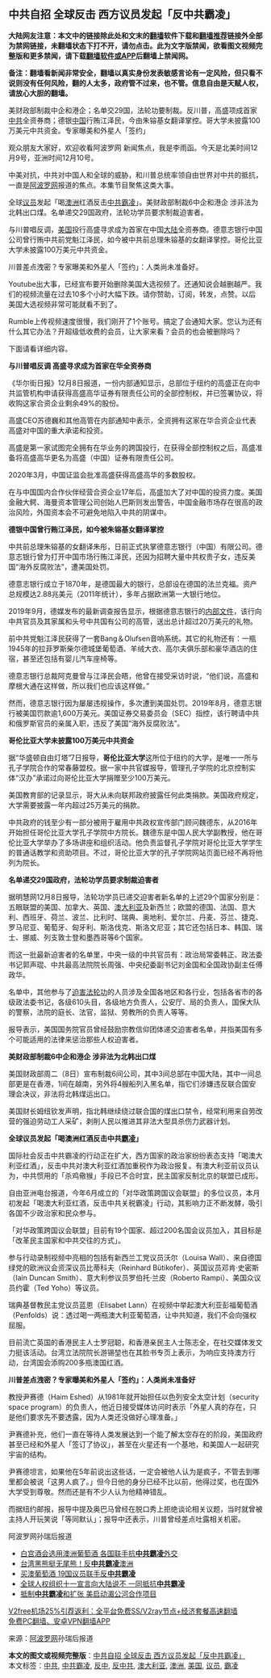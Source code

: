  <h2>中共自招 全球反击 西方议员发起「反中共霸凌」</h2> <p class="notice"><b>大陆网友注意：本文中的链接除此处和文末的<a href="https://github.com/bannedbook/fanqiang" >翻墙</a>软件下载和<a href="https://github.com/killgcd/justmysocks/blob/master/README.md">翻墙推荐</a>链接外全部为禁网链接，未翻墙状态下打不开，请勿点击。此为文字版禁闻，欲看图文视频完整版和更多禁闻，请下载<a href="https://github.com/bannedbook/fanqiang">翻墙软件或APP</a>后翻墙上禁闻网。</p><p>备注：翻墙看新闻非常安全，翻墙以真实身份发表敏感言论有一定风险，但只看不说则没有任何风险，翻的人太多，政府管不过来，也不管。信息自由是天赋人权，请放心大胆的翻墙。</b></p>  <div class="entry"> <p id="summary">美财政部制裁中企和港企；名单交29国，法轮功要制裁。反川普，高盛项成首家<a href="https://www.bannedbook.org/bnews/tag/%e4%b8%ad%e5%85%b1/" class="st_tag internal_tag" rel="tag" title="标签 中共 下的日志">中共</a>全资券商；德银<span class='wp_keywordlink_affiliate'><a href="https://www.bannedbook.org/" title="中国" target="_blank">中国</a></span>行贿江泽民，今由朱镕基女翻译掌控。哥大学未披露100万美元中共资金。专家曝美和外星人「签约」</p> <p>观众朋友大家好，欢迎收看阿波罗网 新闻焦点，我是李雨函。今天是北美时间12月9号，亚洲时间12月10号。</p> <p>中美对抗，中共对中国人和全球的威胁，和川普总统率领自由世界对中共的抵抗，一直是<span class='wp_keywordlink_affiliate'><a href="https://www.aboluowang.com/" title="阿波罗网" target="_blank">阿波罗网</a></span>报道的焦点。本集节目聚焦这类大事。</p> <p>全球<a href="https://www.bannedbook.org/bnews/tag/%e8%ae%ae%e5%91%98/" class="st_tag internal_tag" rel="tag" title="标签 议员 下的日志">议员</a>发起「喝<a href="https://www.bannedbook.org/bnews/tag/%e6%be%b3%e6%b4%b2/" class="st_tag internal_tag" rel="tag" title="标签 澳洲 下的日志">澳洲</a>红酒反击<a href="https://www.bannedbook.org/bnews/tag/%E4%B8%AD%E5%85%B1%E9%9C%B8%E5%87%8C/" class="st_tag internal_tag" rel="tag" title="标签 中共霸凌 下的日志">中共霸凌</a>」。美财政部制裁6中企和港企 涉非法为北韩出口煤。名单递交29国政府，法轮功学员要求制裁迫害者。</p> <p>与川普唱反调，<a href="https://www.bannedbook.org/bnews/tag/%e7%be%8e%e5%9b%bd/" class="st_tag internal_tag" rel="tag" title="标签 美国 下的日志">美国</a>投行高盛寻求成为首家在中国<span class='wp_keywordlink_affiliate'><a href="https://www.bannedbook.org/" title="大陆" target="_blank">大陆</a></span>全资券商。德意志银行中国公司曾行贿中共前党魁江泽民，如今被中共前总理朱镕基的女翻译掌控。哥伦比亚大学未披露100万美元中共资金。</p> <p>川普差点洩密？专家曝美和外星人「签约」：人类尚未准备好。</p> <p>Youtube出大事，已经宣布要开始删除美国大选视频了。还通知说会越删越严。我们的视频流量在过去10多个小时大幅下跌。请你赞助，订阅，转发，点赞。以后美国大选视频非常可能就看不到了。</p> <p>Rumble上传视频速度很慢，我们刚开了1个账号。搞定了会通知大家。您认为还有什么其它办法？开超级低收费的会员，让大家来看？会员的也会被删除吗？</p> <p>下面请看详细内容。&nbsp; </p> <p><strong>与川普唱反调 高盛寻求成为首家在华全资券商</strong></p> <p>《华尔街日报》12月8日报道，一份内部通知显示，总部位于纽约的高盛正在向中共监管机构申请获得高盛高华证券有限责任公司的全部控制权，并已签署协议，将收购这家合资企业剩余49%的股份。</p> <p>高盛CEO苏德巍和其他高管在内部通知中表示，全资拥有这家在华合资企业代表高盛对中国的重大承诺和投资。</p>  <p>高盛是第一家试图完全拥有在华业务的跨国投行，在获得全部控制权之后，高盛准备将高盛高华更名为高盛（中国）证券有限责任公司。</p> <p>2020年3月，中国证监会批准高盛获得高盛高华的多数股权。</p> <p>在与中国国内合作伙伴经营合资企业17年后，高盛加大了对中国的投资力度。美国金融大鳄、海曼资本管理公司创始人巴斯则发出警告，中国金融市场存在很高的政治风险，外国资本会不可避免地陷入中共的阴谋中。</p> <p><strong>德银中国曾行贿江泽民，如今被朱镕基女翻译掌控</strong></p> <p>中共前总理朱镕基的女翻译朱彤，日前正式执掌德意志银行（中国）有限公司。德意志银行曾为打开中国市场行贿江泽民，还因为招聘大量中共权贵子女，违反美国“海外反腐败法”，遭美国处罚。</p> <p>德意志银行成立于1870年，是德国最大的银行，总部设在德国的法兰克福。资产总规模达2.88兆美元（2011年统计），多年占据欧洲第一大银行地位。</p> <p>2019年9月，德媒发布的最新调查报告显示，根据德意志银行的<span class='wp_keywordlink'><a href="https://www.bannedbook.org/forum34/" title="中共内部文件 中共保密文件 解密文件" target="_blank">内部文件</a></span>，该行向中共官员及其家属和头号中共国有公司的高管，送出总计超过20万美元的礼物。</p> <p>前中共党魁江泽民获得了一套Bang＆Olufsen音响系统。其它的礼物还有：一瓶1945年的拉菲罗斯柴尔德城堡葡萄酒、羊绒大衣、高尔夫俱乐部和豪华酒店的住宿，甚至还包括有婴儿汽车座椅等。</p> <p>德意志银行总裁阿克曼曾与江泽民会晤，他曾在接受采访时说，“他们说，高盛和摩根大通在这样做，所以我们也应该这样做。”</p> <p>然而，德意志银行因为屡屡违规操作，多次遭到美国处罚。2019年8月，德意志银行被美国罚款逾1,600万美元。美国证券交易委员会（SEC）指控，该行聘请中共和俄罗斯官员的亲属入职，违反了美国“海外反腐败法”。</p> <p><strong>哥伦比亚大学未披露100万美元中共资金</strong></p> <p>据“华盛顿自由灯塔”7日报导，<strong>哥伦比亚大学</strong>这所位于纽约的大学，是唯一一所与孔子学院合作的常春藤盟校。据一家中共官媒报导，管理孔子学院的北京控制实体“汉办”承诺过向哥伦比亚大学捐赠至少100万美元。</p>  <p>美国教育部的记录显示，哥大从未向联邦政府披露任何此类捐款。美国政府规定，大学需要披露一年内超过25万美元的捐款。</p> <p>中共政府的钱至少有一部分被用于雇用中共政权宣传部门顾问魏德东，从2016年开始担任哥伦比亚大学孔子学院中方院长。魏德东是中国人民大学副教授，他在哥伦比亚大学举办了多场讲座和组织活动。他负责监督孔子学院对哥伦比亚大学学生的普通话教学和资助项目。不过，哥伦比亚大学的孔子学院网站页面已经不再将他列为院长。</p> <p><strong>名单递交29国政府，法轮功学员要求制裁迫害者</strong></p> <p>据明慧网12月8日报导，法轮功学员已递交迫害者新名单的上述29个国家分别是：五眼联盟的美国、加拿大、英国、<a href="https://www.bannedbook.org/bnews/tag/%e6%be%b3%e5%a4%a7%e5%88%a9%e4%ba%9a/" class="st_tag internal_tag" rel="tag" title="标签 澳大利亚 下的日志">澳大利亚</a>及新西兰；欧盟的德国、法国、意大利、西班牙、荷兰、波兰、比利时、瑞典、奥地利、爱尔兰、丹麦、芬兰、捷克、罗马尼亚、葡萄牙、匈牙利、斯洛伐克、斯洛文尼亚；其它还包括日本、韩国、瑞士、挪威、列支敦士登和墨西哥等6个国家。</p> <p>而这一批最新迫害者的名单里，中央一级的中共官员有：政治局常委韩正、政法委书记郭声琨、中共最高法院院长周强、中央纪委副书记刘金国和全国政协副主任傅政华。</p> <p>名单中，其他参与了<span class='wp_keywordlink'><a href="https://www.bannedbook.org/forum11/topic278.html" title="评江泽民与中共相互利用迫害法轮功" target="_blank">迫害法轮功</a></span>的人员涉及全国各地区和各行业，包括各省市的各级政法委书记，各级610头目，各级地方负责人，公安厅、局的负责人，国保大队的警察，法院的庭长、法官，监狱、劳教所的负责人等等。</p> <p>报导表示，美国国务院官员曾经鼓励宗教信仰团体递交迫害者名单，并指美国有多个可能适用的法律来惩治那些人权迫害者。</p> <p><strong>美财政部制裁6中企和港企 涉非法为北韩出口煤</strong></p> <p>美国财政部周二（8日）宣布制裁6间公司，其中3间总部在中国大陆，其中一间总部更是在香港，1间在越南，另外将4艘船列入黑名单，指它们涉嫌违反联合国安理会决议，非法将北韩煤运出口。</p> <p>美国财长姆纽钦发声明，指北韩继续绕过联合国的煤出口禁令，经常利用来自劳改营的强迫劳动工人采矿，剥削人民以推进其非法大型具杀伤力武器计划。</p> <p><strong>全球议员发起「喝澳洲红酒反击中共<a href="https://www.bannedbook.org/bnews/tag/%e9%9c%b8%e5%87%8c/" class="st_tag internal_tag" rel="tag" title="标签 霸凌 下的日志">霸凌</a>」</strong></p> <p>国际社会反击中共霸凌的行动正在扩大，西方国家的政治家纷纷表态支持「喝澳大利亚红酒」，反击中共对澳大利亚红酒加重税作为政治报复。有澳大利亚前议员认为，中共惯用的「杀鸡儆猴」手段已不合时宜，民主国家反制北京的联盟已成形。</p>  <p>自由亚洲电台报道，今年6月成立的「对华政策跨国议会联盟」的多位议员，本月初发起「喝澳大利亚红酒，反击中共关税霸凌」行动，其影响力正不断发酵，吸引各国不少政治家和民众参与。</p> <p>「对华政策跨国议会联盟」目前有19个国家、超过200名国会议员加入，其目标是「改革民主国家和中共交往的方式」。</p> <p></p> <p>参与行动录制视频中亮相的包括有新西兰工党议员沃尔（Louisa Wall）、来自德国绿党的欧洲议会资深议员比蒂科夫（Reinhard Bütikofer）、英国议员邓肯·史密斯（Iain Duncan Smith）、意大利参议员罗伯托·兰皮（Roberto Rampi）、美国众议员约霍（Ted Yoho）等议员。</p> <p>瑞典基督教民主党议员蓝恩（Elisabet Lann）在视频中举起澳大利亚彭福葡萄酒（Penfolds）说：透过喝一两瓶澳大利亚葡萄酒，让中共知道，我们不会向强权屈服。</p> <p>目前流亡英国的香港民主人士罗冠聪，和香港亲民主人士陈志全，在社交媒体发文力挺该活动。台湾立法院院长游锡堃也在其脸书专页上表示，为响应支持澳方行动，台湾国会添购200多瓶澳国红酒。</p> <p><strong>川普差点洩密？专家曝美和外星人「签约」：人类尚未准备好</strong></p> <p>教授尹赛德（Haim Eshed）从1981年就开始担任以色列安全太空计划（security space program）的负责人，他近日接受媒体访问时表示「外星人真的存在，只是他们要求先不要透露，因为人类还没做好心理准备。」</p> <p>尹赛德补充，他们一直在等待人类发展达到一个能了解太空存在的阶段，美国政府甚至已经和外星人「签订了协议」，甚至在火星还有一个基地，和美国人一起研究宇宙的结构。</p> <p>尹赛德坦言，如果他在5年前说出这些话，一定会被他人认为是疯子，不管去到哪里都会被说「这男人疯了。」但今日他的身分已经不比以前，他得过奖，也在国外大学受到尊敬。然而还是有不少人认为他精神错乱。</p> <p>而据纽约邮报，报导中提及奥巴马曾经在脱口秀上拒绝谈论相关议题，当时就曾被主持人开玩笑说「等同默认」；报导中还表示，川普曾经差点吐露相关机密。</p> <p>阿波罗网孙瑞后报道</p>  <ul class='op-related-articles' title='相关阅读'> <li><a href='https://www.bannedbook.org/bnews/comments/20201207/1443564.html' target='_blank'>白宫酒会选用澳洲葡萄酒 各国联手抗<b>中共霸凌</b>外交</a></li> <li><a href='https://www.bannedbook.org/bnews/bannedvideo/20201204/1442134.html' target='_blank'>台湾黑熊挺无尾熊！反<b>中共霸凌</b>澳洲</a></li> <li><a href='https://www.bannedbook.org/bnews/bannedvideo/20201204/1441929.html' target='_blank'>买澳葡萄酒 19国议员联手反<b>中共霸凌</b></a></li> <li><a href='https://www.bannedbook.org/bnews/headline/20201001/1406464.html' target='_blank'>全球人权组织十一宣言向大陆说不 一同抵抗<b>中共霸凌</b></a></li> <li><a href='https://www.bannedbook.org/bnews/taiwannews/20200915/1396748.html' target='_blank'>抵制<b>中共霸凌</b>和扩张 美启动湄公河合作项目</a></li> </ul> <p class="texttj"> <a href="https://www.bannedbook.org/forum23/topic22702.html" target="_blank">V2free机场25%引荐返利：全平台免费SS/V2ray节点+经济套餐高速翻墙</a><br/> <a href="https://github.com/bannedbook/fanqiang/wiki/%E7%A6%81%E9%97%BB%E7%BD%91%E5%AE%89%E5%8D%93%E7%BF%BB%E5%A2%99%E6%96%B0%E9%97%BBAPP" target="_blank">免费PC翻墙、安卓VPN翻墙APP</a></p><p> 来源：<a href="https://www.aboluowang.com/2020/1210/1532450.html" target="_blank">阿波罗网</a>孙瑞后报道 </p><a name='sharetosocial'></a>       <div><b>本文的图文或视频完整版</b>：<a href='https://www.bannedbook.org/bnews/topimagenews/20201210/1445053.html'>中共自招 全球反击 西方议员发起「反中共霸凌」</a></div>  </div><!--END ENTRY--> <div class="postfooter"> <div>本文标签：<a href="https://www.bannedbook.org/bnews/tag/%e4%b8%ad%e5%85%b1/" rel="tag">中共</a>, <a href="https://www.bannedbook.org/bnews/tag/%E4%B8%AD%E5%85%B1%E9%9C%B8%E5%87%8C/" rel="tag">中共霸凌</a>, <a href="https://www.bannedbook.org/bnews/tag/%E5%8F%8D%E4%B8%AD/" rel="tag">反中</a>, <a href="https://www.bannedbook.org/bnews/tag/%E5%8F%8D%E4%B8%AD%E5%85%B1/" rel="tag">反中共</a>, <a href="https://www.bannedbook.org/bnews/tag/%e6%be%b3%e5%a4%a7%e5%88%a9%e4%ba%9a/" rel="tag">澳大利亚</a>, <a href="https://www.bannedbook.org/bnews/tag/%e6%be%b3%e6%b4%b2/" rel="tag">澳洲</a>, <a href="https://www.bannedbook.org/bnews/tag/%e7%be%8e%e5%9b%bd/" rel="tag">美国</a>, <a href="https://www.bannedbook.org/bnews/tag/%e8%ae%ae%e5%91%98/" rel="tag">议员</a>, <a href="https://www.bannedbook.org/bnews/tag/%e9%9c%b8%e5%87%8c/" rel="tag">霸凌</a></div>  </div><!--END POSTFOOTER--> 